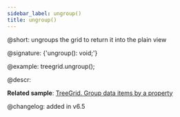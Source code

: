 ```yaml
---
sidebar_label: ungroup()
title: ungroup()
---          
```


@short: ungroups the grid to return it into the plain view

@signature: {'ungroup(): void;'}

@example:
treegrid.ungroup();

@descr:

**Related sample**: [TreeGrid. Group data items by a property](https://snippet.dhtmlx.com/bue6zm6w)

@changelog:
added in v6.5

[comment]: # (@relatedapi: treegrid/api/treegrid_groupby_method.md)
